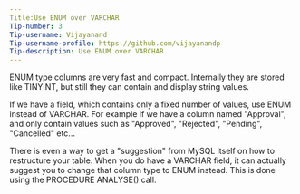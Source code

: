 ```yaml
---
Title:Use ENUM over VARCHAR
Tip-number: 3
Tip-username: Vijayanand
Tip-username-profile: https://github.com/vijayanandp
Tip-description: Use ENUM over VARCHAR
---
```


ENUM type columns are very fast and compact. Internally they are stored like TINYINT, but still they can contain and display string values.

If we have a field, which contains only a fixed number of values, use ENUM instead of VARCHAR. For example if we have a column named "Approval", and only contain values such as "Approved", "Rejected", "Pending", "Cancelled" etc...

There is even a way to get a "suggestion" from MySQL itself on how to restructure your table. When you do have a VARCHAR field, it can actually suggest you to change that column type to ENUM instead. This is done using the PROCEDURE ANALYSE() call.
